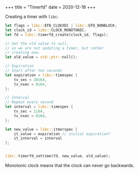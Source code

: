+++
title = "Timerfd"
date = 2020-12-18
+++

Creating a timer with `libc`:

```rust
let flags = libc::EFD_CLOEXEC | libc::EFD_NONBLOCK;
let clock_id = libc::CLOCK_MONOTONIC; 
let fd = libc::timerfd_create(clock_id, flags);

// Set the old value to null,
// as we are not updating a timer, but rather
// creating one.
let old_value = std::ptr::null();

// Expiration
// Start after ten seconds
let expiration = libc::timespec {
    tv_sec = 10i64,
    tv_nsec = 0i64,
};

// Interval
// Repeat every second
let interval = libc::timespec {
    tv_sec = 1i64,
    tv_nsec = 0i64,
};

let new_value = libc::itmerspec {
    it_value = expiration // initial expiration?
    it_interval = interval
};


libc::timerfd_settime(fd, new_value, old_value);
```

Monotonic clock means that the clock can never go backwards.
